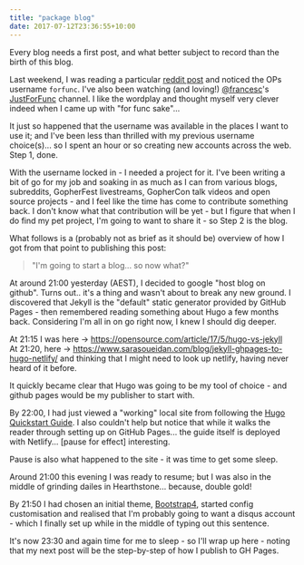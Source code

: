 ```yaml
---
title: "package blog"
date: 2017-07-12T23:36:55+10:00
---
```


Every blog needs a first post, and what better subject to record than the birth of this blog.

Last weekend, I was reading a particular [reddit post](https://www.reddit.com/r/golang/comments/6m10xf/clean_http_handlers_in_go/) and noticed the OPs username `forfunc`. I've also been watching (and loving!) [@francesc](https://twitter.com/francesc)'s [JustForFunc](https://www.youtube.com/c/justforfunc) channel. I like the wordplay and thought myself very clever indeed when I came up with "for func sake"...

It just so happened that the username was available in the places I want to use it; and I've been less than thrilled with my previous username choice(s)... so I spent an hour or so creating new accounts across the web. Step 1, done.

With the username locked in - I needed a project for it. I've been writing a bit of go for my job and soaking in as much as I can from various blogs, subreddits, GopherFest livestreams, GopherCon talk videos and open source projects - and I feel like the time has come to contribute something back. I don't know what that contribution will be yet - but I figure that when I do find my pet project, I'm going to want to share it - so Step 2 is the blog.

What follows is a (probably not as brief as it should be) overview of how I got from that point to publishing this post:

> "I'm going to start a blog... so now what?"

At around 21:00 yesterday (AEST), I decided to google "host blog on github". Turns out.. it's a thing and wasn't about to break any new ground. I discovered that Jekyll is the "default" static generator provided by GitHub Pages - then remembered reading something about Hugo a few months back. Considering I'm all in on go right now, I knew I should dig deeper.

At 21:15 I was here -> https://opensource.com/article/17/5/hugo-vs-jekyll  
At 21:20, here -> https://www.sarasoueidan.com/blog/jekyll-ghpages-to-hugo-netlify/ and thinking that I might need to look up netlify, having never heard of it before.

It quickly became clear that Hugo was going to be my tool of choice - and github pages would be my publisher to start with.

By 22:00, I had just viewed a "working" local site from following the [Hugo Quickstart Guide](https://gohugo.io/overview/quickstart/). I also couldn't help but notice that while it walks the reader through setting up on GitHub Pages... the guide itself is deployed with Netlify... [pause for effect] interesting.

Pause is also what happened to the site - it was time to get some sleep.

Around 21:00 this evening I was ready to resume; but I was also in the middle of grinding dailes in Hearthstone... because, double gold!

By 21:50 I had chosen an initial theme, [Bootstrap4](https://github.com/alanorth/hugo-theme-bootstrap4-blog), started config customisation  and realised that I'm probably going to want a disqus account - which I finally set up while in the middle of typing out this sentence.

It's now 23:30 and again time for me to sleep - so I'll wrap up here - noting that my next post will be the step-by-step of how I publish to GH Pages.
